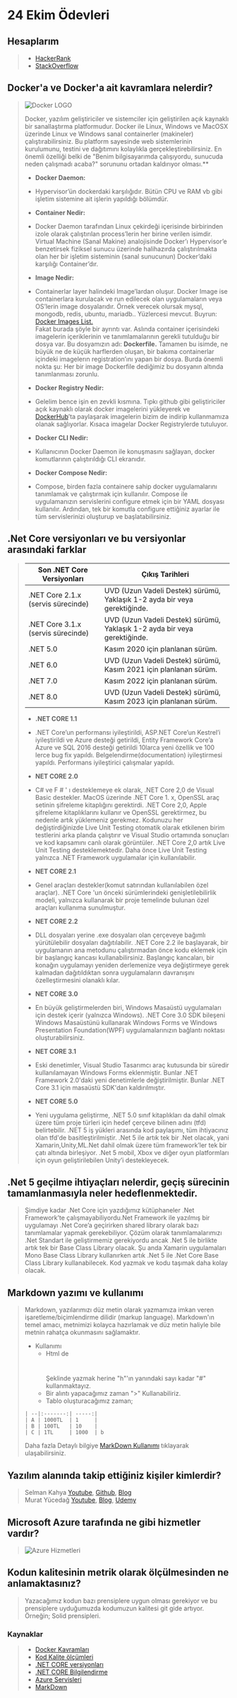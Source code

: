 # 24 Ekim Ödevleri
## Hesaplarım
>- [HackerRank](https://www.hackerrank.com/meeyzt)
>- [StackOverflow](https://stackoverflow.com/users/14513359/meeyzt)

## Docker'a ve Docker'a ait kavramlara nelerdir?
>![Docker LOGO](https://d1.awsstatic.com/acs/characters/Logos/Docker-Logo_Horizontel_279x131.b8a5c41e56b77706656d61080f6a0217a3ba356d.png)
>
>Docker, yazılım geliştiriciler ve sistemciler için geliştirilen açık kaynaklı bir sanallaştırma platformudur. Docker ile Linux, Windows ve MacOSX üzerinde Linux ve Windows sanal containerler (makineler) çalıştırabilirsiniz. Bu platform sayesinde web sistemlerinin kurulumunu, testini ve dağıtımını kolaylıkla gerçekleştirebilirsiniz. En önemli özelliği belki de "Benim bilgisayarımda çalışıyordu, sunucuda neden çalışmadı acaba?" sorununu ortadan kaldırıyor olması.** 
>* **Docker Daemon:**
>  * Hypervisor’ün dockerdaki karşılığıdır. Bütün CPU ve RAM vb gibi işletim sistemine ait işlerin yapıldığı bölümdür.
>
>* **Container Nedir:** 
>  * Docker Daemon tarafından Linux çekirdeği içerisinde birbirinden izole olarak çalıştırılan process’lerin her birine verilen isimdir. Virtual Machine (Sanal Makine) analojisinde Docker’ı Hypervisor’e benzetirsek fiziksel sunucu üzerinde halihazırda çalıştırılmakta olan her bir işletim sisteminin (sanal sunucunun) Docker’daki karşılığı Container’dır. 
> 
>* **Image Nedir:**
>  * Containerlar layer halindeki Image’lardan oluşur. Docker Image ise containerlara kurulacak ve run edilecek olan uygulamaların veya OS’lerin image dosyalarıdır. Örnek verecek olursak mysql, mongodb, redis, ubuntu, mariadb.. Yüzlercesi mevcut. Buyrun: [Docker Images List.](https://hub.docker.com/search?q=&type=image)    
 Fakat burada şöyle bir ayrıntı var. Aslında container içerisindeki imagelerin içeriklerinin ve tanımlamalarının gerekli tutulduğu bir dosya var. Bu dosyamızın adı: **Dockerfile.** Tamamen bu isimde, ne büyük ne de küçük harflerden oluşan, bir bakıma containerlar içindeki imagelerın registration’ını yapan bir dosya. Burda önemli nokta şu: Her bir image Dockerfile dediğimiz bu dosyanın altında tanımlanması zorunlu.
>
>* **Docker Registry Nedir:**
>  * Gelelim bence işin en zevkli kısmına. Tıpkı github gibi geliştiriciler açık kaynaklı olarak docker imagelerini yükleyerek ve [DockerHub](https://hub.docker.com/)’ta paylaşarak imagelerin bizim de indirip kullanmamıza olanak sağlıyorlar. Kısaca imagelar Docker Registrylerde tutuluyor.
>* **Docker CLI Nedir:**
>  * Kullanıcının Docker Daemon ile konuşmasını sağlayan, docker komutlarının çalıştırıldığı CLI ekranıdır.
>* **Docker Compose Nedir:**
>  * Compose, birden fazla containere sahip docker uygulamalarını tanımlamak ve çalıştırmak için kullanılır. Compose ile uygulamanızın servislerini configure etmek için bir YAML dosyası kullanılır. Ardından, tek bir komutla configure ettiğiniz ayarlar ile tüm servislerinizi oluşturup ve başlatabilirsiniz.

## .Net Core versiyonları ve bu versiyonlar arasındaki farklar
>| Son .NET Core Versiyonları                | Çıkış Tarihleri |
>|---------------------------|--------------|
>| .NET Core 2.1.x (servis sürecinde) | UVD (Uzun Vadeli Destek) sürümü, Yaklaşık 1-2 ayda bir veya gerektiğinde. |
>| .NET Core 3.1.x (servis sürecinde) | UVD (Uzun Vadeli Destek) sürümü, Yaklaşık 1-2 ayda bir veya gerektiğinde. |
>| .NET 5.0 | Kasım 2020 için planlanan sürüm. |
>| .NET 6.0 | UVD (Uzun Vadeli Destek) sürümü, Kasım 2021 için planlanan sürüm. |
>| .NET 7.0 | Kasım 2022 için planlanan sürüm. |
>| .NET 8.0 | UVD (Uzun Vadeli Destek) sürümü, Kasım 2023 için planlanan sürüm. |
>
>* **.NET CORE 1.1**
>  * .NET Core’un performansı iyileştirildi, ASP.NET Core’un Kestrel’i iyileştirildi ve Azure desteği getirildi, Entity Framework Core’a Azure ve SQL 2016 desteği getirildi 10larca yeni özellik ve 100 lerce bug fix yapıldı. Belgelendirme(documentation) iyileştirmesi yapıldı. Performans iyileştirici çalışmalar yapıldı.
>
>* **NET CORE 2.0** 
>  * C# ve F # ' ı desteklemeye ek olarak, .NET Core 2,0 de Visual Basic destekler. MacOS üzerinde .NET Core 1. x, OpenSSL araç setinin şifreleme kitaplığını gerektirdi. .NET Core 2,0, Apple şifreleme kitaplıklarını kullanır ve OpenSSL gerektirmez, bu nedenle artık yüklemeniz gerekmez. Kodunuzu her değiştirdiğinizde Live Unit Testing otomatik olarak etkilenen birim testlerini arka planda çalıştırır ve Visual Studio ortamında sonuçları ve kod kapsamını canlı olarak görüntüler. .NET Core 2,0 artık Live Unit Testing desteklemektedir. Daha önce Live Unit Testing yalnızca .NET Framework uygulamalar için kullanılabilir.
>
>* **NET CORE 2.1**
>  * Genel araçları destekler(komut satırından kullanılabilen özel araçlar). .NET Core 'un önceki sürümlerindeki genişletilebilirlik modeli, yalnızca kullanarak bir proje temelinde bulunan özel araçları kullanıma sunulmuştur. 
>
>* **NET CORE 2.2**
>  * DLL dosyaları yerine .exe dosyaları olan çerçeveye bağımlı yürütülebilir dosyaları dağıtılabilir. .NET Core 2.2 ile başlayarak, bir uygulamanın ana metodunu çalıştırmadan önce kodu eklemek için bir başlangıç kancası kullanabilirsiniz. Başlangıç kancaları, bir konağın uygulamayı yeniden derlemenize veya değiştirmeye gerek kalmadan dağıtıldıktan sonra uygulamaların davranışını özelleştirmesini olanaklı kılar.
>
>* **NET CORE 3.0**
>  * En büyük geliştirmelerden biri, Windows Masaüstü uygulamaları için destek içerir (yalnızca Windows). .NET Core 3.0 SDK bileşeni Windows Masaüstünü kullanarak Windows Forms ve Windows Presentation Foundation(WPF) uygulamalarınızın bağlantı noktası oluşturabilirsiniz.
>
>* **NET CORE 3.1** 
>  * Eski denetimler, Visual Studio Tasarımcı araç kutusunda bir süredir kullanılamayan Windows Forms eklenmiştir. Bunlar .NET Framework 2.0'daki yeni denetimlerle değiştirilmiştir. Bunlar .NET Core 3.1 için masaüstü SDK'dan kaldırılmıştır.
>
>* **NET CORE 5.0** 
>  * Yeni uygulama geliştirme, .NET 5.0 sınıf kitaplıkları da dahil olmak üzere tüm proje türleri için hedef çerçeve bilinen adını (tfd) belirtebilir. .NET 5 iş yükleri arasında kod paylaşımı, tüm ihtiyacınız olan tfd'de basitleştirilmiştir. .Net 5 ile artık tek bir .Net olacak, yani Xamarin,Unity,ML.Net dahil olmak üzere tüm framework’ler tek bir çatı altında birleşiyor. .Net 5 mobil, Xbox ve diğer oyun platformları için oyun geliştirilebilen Unity’i destekleyecek.

## .Net 5 geçilme ihtiyaçları nelerdir, geçiş sürecinin tamamlanmasıyla neler hedeflenmektedir.
> Şimdiye kadar .Net Core için yazdığımız kütüphaneler .Net Framework’te çalışmayabiliyordu.Net Framework ile yazılmış bir uygulamayı .Net Core’a geçirirken shared library olarak bazı tanımlamalar yapmak gerekebiliyor. Çözüm olarak tanımlamalarımızı .Net Standart ile geliştirmemiz gerekiyordu ancak .Net 5 ile birlikte artık tek bir Base Class Library olacak. Şu anda Xamarin uygulamaları Mono Base Class Library kullanırken artık .Net 5 ile .Net Core Base Class Library kullanabilecek.
> Kod yazmak ve kodu taşımak daha kolay olacak.
## Markdown yazımı ve kullanımı 
> Markdown, yazılarımızı düz metin olarak yazmamıza imkan veren işaretleme/biçimlendirme dilidir (markup language). Markdown'ın temel amacı, metnimizi kolayca hazırlamak ve düz metin haliyle bile metnin rahatça okunmasını sağlamaktır.
> * Kullanımı
>   * Html de <h1></h1> Şeklinde yazmak herine "h"'ın yanındaki sayı kadar "#" kullanmaktayız.
>   * Bir alıntı yapacağımız zaman ">" Kullanabiliriz.
>   * Tablo oluşturacağımız zaman; 
> ``` |   | Fiyat   | Adet  |
> | --|:-------:| -----:|
> | A | 1000TL  | 1     |
> | B | 100TL   | 10    |
> | C | 1TL     | 1000  | b
> ```
> Daha fazla Detaylı bilgiye [MarkDown Kullanımı](https://www.markdownguide.org/basic-syntax/) tıklayarak ulaşabilirsiniz.

## Yazılım alanında takip ettiğiniz kişiler kimlerdir?
> Selman Kahya [Youtube](https://www.youtube.com/channel/UC9Z-Gc_BkYuW75jKcTJICJA), [Github](https://github.com/SelmanKahya), [Blog](https://medium.com/@selmankahya)   
>  Murat Yücedağ [Youtube](https://www.youtube.com/user/YazilimHerYerde), [Blog](https://muratyucedag.com/), [Udemy](https://www.udemy.com/join/login-popup/?next=/course/sifirdan-ileri-seviye-csharp-programlama/learn/%3FcouponCode%3DMAYIS2020)
## Microsoft Azure tarafında ne gibi hizmetler vardır?
>![Azure Hizmetleri](https://www.mshowto.org/images/articles/2015/03/032115_0557_MicrosoftAz3.png)
## Kodun kalitesinin metrik olarak ölçülmesinden ne anlamaktasınız?
> Yazacağımız kodun bazı prensiplere uygun olması gerekiyor ve bu prensiplere uyduğumuzda kodumuzun kalitesi git gide artıyor. Örneğin; Solid prensipleri.
### Kaynaklar
> * [Docker Kavramları](https://medium.com/batech/docker-nedir-docker-kavramlar%C4%B1-avantajlar%C4%B1-901b37742ee0)
> * [Kod Kalite ölçümleri](https://www.baranbayram.net.tr/kod-kalite-olcumleri-ve-sik-kullanilan-metrikler.html)
> * [.NET CORE versiyonları](https://github.com/dotnet/core/blob/master/roadmap.md)
> * [.NET CORE Bilgilendirme](https://en.wikipedia.org/wiki/.NET_Framework_version_history)
> * [Azure Servisleri](https://www.mshowto.org/0dan-100e-azure-servisleri-azure-vm-monitor.html)
> * [MarkDown](https://www.markdownguide.org)


